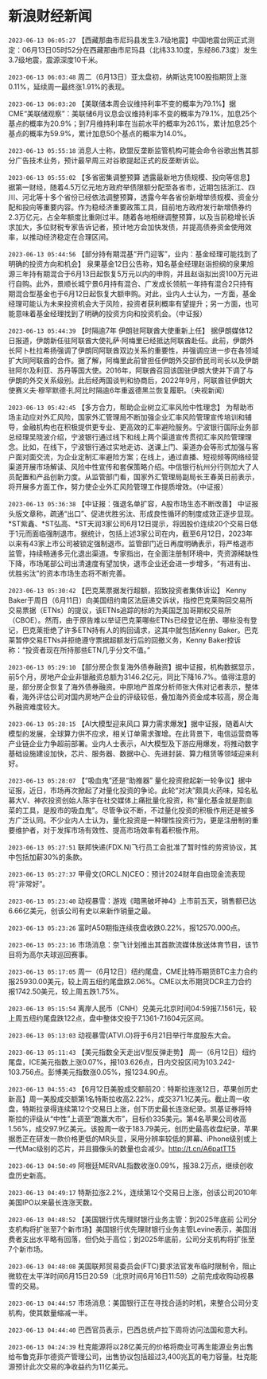 # 新浪财经新闻
`2023-06-13 06:05:27` 【西藏那曲市尼玛县发生3.7级地震】中国地震台网正式测定：06月13日05时52分在西藏那曲市尼玛县（北纬33.10度，东经86.73度）发生3.7级地震，震源深度10千米。

`2023-06-13 06:03:48` 周二（6月13日）亚太盘初，纳斯达克100股指期货上涨0.11%，延续周一最终涨1.91%的表现。

`2023-06-13 06:03:20` 【美联储本周会议维持利率不变的概率为79.1%】据CME“美联储观察”：美联储6月议息会议维持利率不变的概率为79.1%，加息25个基点的概率为20.9%；到7月维持利率在当前水平的概率为26.1%，累计加息25个基点的概率为59.9%，累计加息50个基点的概率为14.0%。

`2023-06-13 05:55:18` 消息人士称，欧盟反垄断监管机构可能会命令谷歌出售其部分广告技术业务，预计最早周三对谷歌提起正式的反垄断诉讼。

`2023-06-13 05:55:02` 【多省密集调整预算 透露最新地方债规模、投向等信息】据第一财经，随着4.5万亿元地方政府举债限额分配至各省市，近期包括浙江、四川、河北等十多个省份已经依法调整预算，透露今年各省份新增举债规模、资金分配和投向等重要内容。作为稳经济重要政策工具，目前地方政府发行新增债券约2.3万亿元，占全年额度比重刚过半。随着各地相继调整预算，以及当前稳增长诉求加大，多位财税专家告诉记者，预计地方会加快发债，并提高债券资金使用效率，以推动经济稳定在合理区间。

`2023-06-13 05:44:56` 【部分持有期混基“开门迎客”，业内：基金经理可能找到了明确的投资方向和机会】 泉果基金12日公告称，知名基金经理赵诣担纲的泉果旭源三年持有期混合于6月13日起恢复5万元以内的申购，并且赵诣拟出资100万元进行自购。此外，景顺长城宁景6月持有混合、广发成长领航一年持有混合2只持有期混合型基金也于6月12日起恢复大额申购。对此，业内人士认为，一方面，基金经理可能认为未来投资机会大于风险，投资者获利概率有望提升；另一方面，也可能意味着基金经理找到了明确的投资方向和投资机会。（中证报）

`2023-06-13 05:44:39` 【时隔逾7年 伊朗驻阿联酋大使重新上任】 据伊朗媒体12日报道，伊朗新任驻阿联酋大使礼萨·阿梅里已经抵达阿联酋赴任。此前，伊朗外长阿卜杜拉希扬强调了伊朗同阿联酋双边关系的重要性，并强调应进一步在各领域扩大同阿联酋的合作。据了解，阿梅里此前曾担任伊朗外交部侨民司司长以及伊朗驻阿尔及利亚、苏丹等国大使。2016年，阿联酋召回该国驻伊朗大使并下调了与伊朗的外交关系级别。此后经两国谈判和协商后，2022年9月，阿联酋驻伊朗大使赛义夫·穆罕默德·扎阿比时隔逾6年重返德黑兰恢复履职。（央视新闻）

`2023-06-13 05:42:45` 【多方合力，帮助企业树立汇率风险中性理念】 为帮助市场主动应对外汇风险，国家外汇管理局不断加强企业汇率风险管理宣传培训和辅导，金融机构也在积极提供更专业、更高效的汇率避险服务。宁波银行国际业务部总经理吴晓波介绍，宁波银行通过线下和线上两个渠道宣传贯彻汇率风险管理理念。比如，在线下，宁波银行通过实地走访、送课上门、渠道办会等形式加强与客户面对面交流，为企业定制汇率避险方案；在线上，通过直播、短视频等网络经营渠道开展市场解读、风险中性宣传和套保策略介绍。中信银行杭州分行则加大了人员配置和产品创新力度。从监管部门看，国家外汇管理局副局长王春英日前表示，将开展多方面工作，努力使企业外汇风险管理工作提质增效。（中证报）

`2023-06-13 05:36:38` 【中证报：强退名单扩容，A股市场生态不断改善】 中证报头版文章称，疏通“出口”、促进优胜劣汰、形成良性循环的制度成效正逐步显现。*ST紫鑫、*ST弘高、*ST天润3家公司6月12日提示，将因股价连续20个交易日低于1元而面临强制退市。据统计，包括上述3家公司在内，截至6月12日，2023年以来有43家上市公司被锁定强制退市。监管部门近日再度明确表示，将严格退市监管，持续畅通多元化退出渠道。专家指出，在全面注册制环境中，壳资源稀缺性下降，市场尾部公司出清速度有望加快，退市企业还会进一步增多，“有进有出、优胜劣汰”的资本市场生态将不断完善。

`2023-06-13 05:30:42` 【巴克莱票据发行超额，招致投资者集体诉讼】 Kenny Baker于周日（6月11日）向美国纽约南区法庭递交诉状，指控巴克莱购回交易所交易票据（ETNs）的提议，该ETNs追踪的标的为美国芝加哥期权交易所（CBOE）。然而，由于原告难以举证巴克莱哪些ETNs已经登记在册、哪些没有登记，巴克莱拒绝了许多ETN持有人的购回请求，这其中就包括Kenny Baker。巴克莱暂停交易ETNs并拒绝遵守票据超额发行后的回撤义务，Kenny Baker控诉称：“投资者现在所持那些ETN几乎分文不值。”

`2023-06-13 05:29:10` 【部分房企恢复海外债券融资】据中证报，机构数据显示，前5个月，房地产企业非银融资总额为3146.2亿元，同比下降16.7%。值得注意的是，部分房企恢复了海外债券融资。中原地产首席分析师张大伟对记者表示，整体看，海外评估公司对国内房地产企业的评级较低，叠加海外资金成本较高，房企海外融资难度较大。

`2023-06-13 05:28:15` 【AI大模型迎来风口 算力需求爆发】据中证报，随着AI大模型的发展，全球算力供不应求，相关订单需求骤增。在此背景下，电信运营商等产业链企业力争超前部署。业内人士表示，AI大模型及下游应用爆发，将推动数字基础设施建设加快，芯片、服务器、数据中心、先进封装、算力租赁等领域迎来利好。

`2023-06-13 05:28:07` 【“吸血鬼”还是“助推器” 量化投资掀起新一轮争议】据中证报，近日，市场再次掀起了对量化投资的争论。此轮“对决”颇具火药味，知名私募大V、神农投资创始人陈宇在社交媒体上痛批量化投资，称“量化基金就是割韭菜的工具，是股市的吸血鬼”。尽管争议不断，不过量化投资的积极作用还是被多方广泛认同。不少业内人士认为，量化投资是一种理性投资行为，更是注册制的重要维护者，对于发挥市场有效性、提高市场效率有着积极作用。

`2023-06-13 05:27:51` 联邦快递(FDX.N)飞行员工会批准了暂时性的劳资协议，其中包括加薪30%的条款。

`2023-06-13 05:27:37` 甲骨文(ORCL.N)CEO：预计2024财年自由现金流表现将“非常好”。

`2023-06-13 05:23:40` 动视暴雪：游戏《暗黑破坏神4》上市前五天，销售额已达6.66亿美元，创该公司有史以来新作销量之最。

`2023-06-13 05:23:26` 富时A50期指连续夜盘收跌0.22%，报12570.000点。

`2023-06-13 05:23:16` 市场消息：奈飞计划推出其首款流媒体放送体育节目，该节目将为高尔夫球巡回赛事。

`2023-06-13 05:17:05` 周一（6月12日）纽约尾盘，CME比特币期货BTC主力合约报25930.00美元，较上周五纽约尾盘跌2.06%。CME以太币期货DCR主力合约报1742.50美元，较上周五跌1.75%。

`2023-06-13 05:15:54` 离岸人民币（CNH）兑美元北京时间04:59报7.1561元，较上周五纽约尾盘跌122点，盘中整体交投于7.1361-7.1604元区间。

`2023-06-13 05:13:03` 动视暴雪(ATVI.O)将于6月21日举行年度股东大会。

`2023-06-13 05:11:43` 【美元指数全天走出V型反弹走势】 周一（6月12日）纽约尾盘，ICE美元指数上涨0.07%，报103.626点，日内交投区间为103.242-103.756点。彭博美元指数涨0.05%，报1234.90点。

`2023-06-13 04:55:43` 【6月12日美股成交额前20：特斯拉连涨12日，苹果创历史新高】周一美股成交额第1名特斯拉收高2.22%，成交371.1亿美元。截止周一收盘，特斯拉录得连续第12个交易日上涨，创下历史最长连涨纪录。凯基证券将特斯拉的评级从“中性”上调至“跑赢大市”，目标价335美元。第4名苹果公司收高1.56%，成交97.9亿美元。该股周一收于183.79美元，创历史最高收盘纪录，苹果据悉正在研发一款价格更低的MR头显，采用分辨率较低的屏幕、iPhone级别或上一代Mac级别的芯片，并且摄像头的数量也会减少。http://t.cn/A6patTT5

`2023-06-13 04:50:49` 阿根廷MERVAL指数收涨0.09%，报38.2万点，继续创收盘历史新高。

`2023-06-13 04:49:17` 特斯拉涨2.2%，连续第12个交易日上涨，创该公司2010年美国IPO以来最长连涨天数。

`2023-06-13 04:48:52` 【美国银行优先理财银行业务主管：到2025年底前 公司分支机构将扩张至7个新市场】美国银行优先理财银行业务主管Levine表示，美国消费者支出水平略有回落，但仍处于高位；到2025年底前，公司分支机构将扩张至7个新市场。

`2023-06-13 04:48:08` 美国联邦贸易委员会(FTC)要求法官发布临时限制令，阻止微软在太平洋时间6月15日20:59（北京时间6月16日11:59）之前完成收购动视暴雪的交易。

`2023-06-13 04:44:57` 市场消息：美国银行正在寻找合适的时机，来整合公司分支机构，使其数量缩减一半。

`2023-06-13 04:44:40` 巴西官员表示，巴西总统卢拉下周将访问法国和意大利。

`2023-06-13 04:24:39` 杜克能源将以28亿美元的价格将商业可再生能源业务出售给布鲁克菲尔德资产管理公司，出售协议包括超过3,400兆瓦的电力容量。杜克能源预计此次交易的净收益约为11亿美元。

